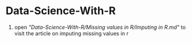 # Data-Science-With-R
1. open _"Data-Science-With-R/Missing values in R/Imputing in R.md"_ to visit the article on imputing  missing values in r
